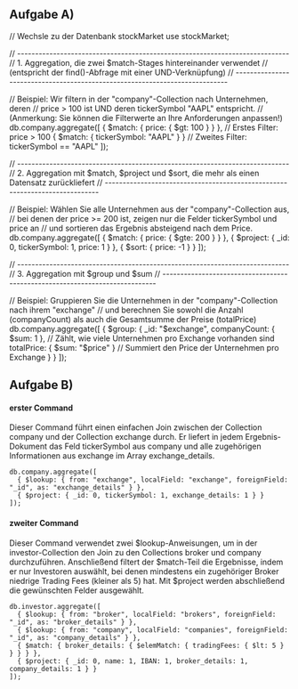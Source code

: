 ## Aufgabe A)
// Wechsle zu der Datenbank stockMarket
use stockMarket;

// ----------------------------------------------------------------------------
// 1. Aggregation, die zwei $match-Stages hintereinander verwendet
//    (entspricht der find()-Abfrage mit einer UND-Verknüpfung)
// ----------------------------------------------------------------------------

// Beispiel: Wir filtern in der "company"-Collection nach Unternehmen, deren
// price > 100 ist UND deren tickerSymbol "AAPL" entspricht.
// (Anmerkung: Sie können die Filterwerte an Ihre Anforderungen anpassen!)
db.company.aggregate([
{ $match: { price: { $gt: 100 } } },         // Erstes Filter: price > 100
{ $match: { tickerSymbol: "AAPL" } }           // Zweites Filter: tickerSymbol == "AAPL"
]);

// ----------------------------------------------------------------------------
// 2. Aggregation mit $match, $project und $sort, die mehr als einen Datensatz zurückliefert
// ----------------------------------------------------------------------------

// Beispiel: Wählen Sie alle Unternehmen aus der "company"-Collection aus,
// bei denen der price >= 200 ist, zeigen nur die Felder tickerSymbol und price an
// und sortieren das Ergebnis absteigend nach dem Price.
db.company.aggregate([
{ $match: { price: { $gte: 200 } } },
{ $project: { _id: 0, tickerSymbol: 1, price: 1 } },
{ $sort: { price: -1 } }
]);

// ----------------------------------------------------------------------------
// 3. Aggregation mit $group und $sum
// ----------------------------------------------------------------------------

// Beispiel: Gruppieren Sie die Unternehmen in der "company"-Collection nach ihrem "exchange"
// und berechnen Sie sowohl die Anzahl (companyCount) als auch die Gesamtsumme der Preise (totalPrice)
db.company.aggregate([
{
$group: {
_id: "$exchange",
companyCount: { $sum: 1 },  // Zählt, wie viele Unternehmen pro Exchange vorhanden sind
totalPrice: { $sum: "$price" }  // Summiert den Price der Unternehmen pro Exchange
}
}
]);

## Aufgabe B)
#### erster Command
Dieser Command führt einen einfachen Join zwischen der Collection company und der Collection exchange durch. Er liefert in jedem Ergebnis-Dokument das Feld tickerSymbol aus company und alle zugehörigen Informationen aus exchange im Array exchange_details.
```
db.company.aggregate([
  { $lookup: { from: "exchange", localField: "exchange", foreignField: "_id", as: "exchange_details" } },
  { $project: { _id: 0, tickerSymbol: 1, exchange_details: 1 } }
]);
```

#### zweiter Command
Dieser Command verwendet zwei $lookup-Anweisungen, um in der investor-Collection den Join zu den Collections broker und company durchzuführen. Anschließend filtert der $match-Teil die Ergebnisse, indem er nur Investoren auswählt, bei denen mindestens ein zugehöriger Broker niedrige Trading Fees (kleiner als 5) hat. Mit $project werden abschließend die gewünschten Felder ausgewählt.
```
db.investor.aggregate([
  { $lookup: { from: "broker", localField: "brokers", foreignField: "_id", as: "broker_details" } },
  { $lookup: { from: "company", localField: "companies", foreignField: "_id", as: "company_details" } },
  { $match: { broker_details: { $elemMatch: { tradingFees: { $lt: 5 } } } } },
  { $project: { _id: 0, name: 1, IBAN: 1, broker_details: 1, company_details: 1 } }
]);
```

